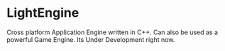 # LightEngine
Cross platform Application Engine written in C++. Can also be used as a powerful Game Engine. Its Under Development right now.

